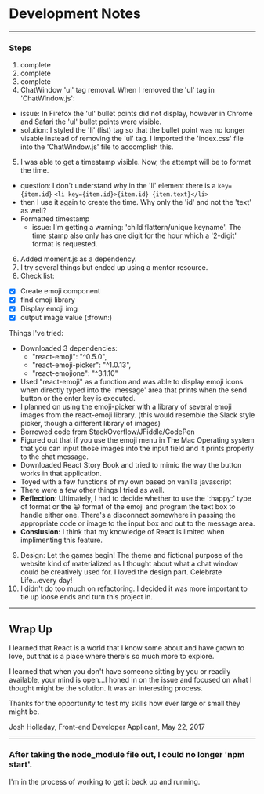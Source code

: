 # __Development Notes__

****

### Steps
1. complete
2. complete
3. complete
4. ChatWindow 'ul' tag removal. When I removed the 'ul' tag in 'ChatWindow.js':
  - issue: In Firefox the 'ul' bullet points did not display, however in Chrome and Safari the 'ul' bullet points were visible.
  - solution: I styled the 'li' (list) tag so that the bullet point was no longer visable instead of removing the 'ul' tag. I imported the 'index.css' file into the 'ChatWindow.js' file to accomplish this.
5. I was able to get a timestamp visible. Now, the attempt will be to format the time.
  - question: I don't understand why in the 'li' element there is a ```key={item.id}```
  ```<li key={item.id}>{item.id} {item.text}</li>```
  - then I use it again to create the time. Why only the 'id' and not the 'text' as well?
  - Formatted timestamp
    - issue: I'm getting a warning: 'child flattern/unique keyname'. The time stamp also only has one digit for the hour which a '2-digit' format is requested.
6. Added moment.js as a dependency.
7. I try several things but ended up using a mentor resource.
8. Check list:
  - [x] Create emoji component
  - [x] find emoji library
  - [x] Display emoji img
  - [x] output image value (:frown:)

Things I've tried:
- Downloaded 3 dependencies:
  - "react-emoji": "^0.5.0",
  - "react-emoji-picker": "^1.0.13",
  - "react-emojione": "^3.1.10"
- Used "react-emoji" as a function and was able to display emoji icons when directly typed into the 'message' area that prints when the send button or the enter key is executed.
- I planned on using the emoji-picker with a library of several emoji images from the react-emoji library. (this would resemble the Slack style picker, though a different library of images)
- Borrowed code from StackOverflow/JFiddle/CodePen
- Figured out that if you use the emoji menu in The Mac Operating system that you can input those images into the input field and it prints properly to the chat message.
- Downloaded React Story Book and tried to mimic the way the button works in that application.
- Toyed with a few functions of my own based on vanilla javascript
- There were a few other things I tried as well.
- __Reflection__: Ultimately, I had to decide whether to use the ':happy:' type of format or the 😀 format of the emoji and program the text box to handle either one. There's a disconnect somewhere in passing the appropriate code or image to the input box and out to the message area.
- __Conslusion:__ I think that my knowledge of React is limited when implimenting this feature.
9. Design: Let the games begin! The theme and fictional purpose of the website kind of materialized as I thought about what a chat window could be creatively used for. I loved the design part. Celebrate Life...every day!
10. I didn't do too much on refactoring. I decided it was more important to tie up loose ends and turn this project in.

*****
## Wrap Up

I learned that React is a world that I know some about and have grown to love, but that is a place where there's so much more to explore.

I learned that when you don't have someone sitting by you or readily available, your mind is open...I honed in on the issue and focused on what I thought might be the solution. It was an interesting process.

Thanks for the opportunity to test my skills how ever large or small they might be.

Josh Holladay, Front-end Developer Applicant, May 22, 2017

****
### After taking the node_module file out, I could no longer 'npm start'.
I'm in the process of working to get it back up and running.
